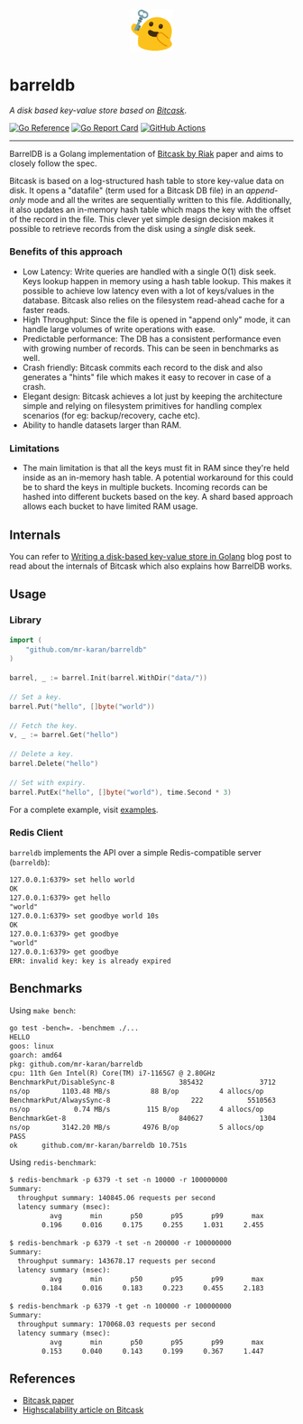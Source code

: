 <p align="center">
<img src="./_docs/logo.png" alt="logo" width="15%" />
</p>

# barreldb

_A disk based key-value store based on [Bitcask](https://en.wikipedia.org/wiki/Bitcask)_.

[![Go Reference](https://pkg.go.dev/badge/github.com/mr-karan/barreldb.svg)](https://pkg.go.dev/github.com/mr-karan/barreldb)
[![Go Report Card](https://goreportcard.com/badge/mr-karan/barreldb)](https://goreportcard.com/report/mr-karan/barreldb)
[![GitHub Actions](https://github.com/mr-karan/barreldb/actions/workflows/build.yml/badge.svg)](https://github.com/mr-karan/barreldb/actions/workflows/build.yml)

---

BarrelDB is a Golang implementation of [Bitcask by Riak](https://riak.com/assets/bitcask-intro.pdf) paper and aims to closely follow the spec.

Bitcask is based on a log-structured hash table to store key-value data on disk. It opens a "datafile" (term used for a Bitcask DB file) in an _append-only_ mode and all the writes are sequentially written to this file. Additionally, it also updates an in-memory hash table which maps the key with the offset of the record in the file. This clever yet simple design decision makes it possible to retrieve records from the disk using a _single_ disk seek.

### Benefits of this approach

- Low Latency: Write queries are handled with a single O(1) disk seek. Keys lookup happen in memory using a hash table lookup. This makes it possible to achieve low latency even with a lot of keys/values in the database. Bitcask also relies on the filesystem read-ahead cache for a faster reads.
- High Throughput: Since the file is opened in "append only" mode, it can handle large volumes of write operations with ease. 
- Predictable performance: The DB has a consistent performance even with growing number of records. This can be seen in benchmarks as well.
- Crash friendly: Bitcask commits each record to the disk and also generates a "hints" file which makes it easy to recover in case of a crash.
- Elegant design: Bitcask achieves a lot just by keeping the architecture simple and relying on filesystem primitives for handling complex scenarios (for eg: backup/recovery, cache etc).
- Ability to handle datasets larger than RAM.

### Limitations

- The main limitation is that all the keys must fit in RAM since they're held inside as an in-memory hash table. A potential workaround for this could be to shard the keys in multiple buckets. Incoming records can be hashed into different buckets based on the key. A shard based approach allows each bucket to have limited RAM usage.

## Internals

You can refer to [Writing a disk-based key-value store in Golang](https://mrkaran.dev/posts/barreldb) blog post to read about the internals of Bitcask which also explains how BarrelDB works.

## Usage

### Library


```go
import (
	"github.com/mr-karan/barreldb"
)

barrel, _ := barrel.Init(barrel.WithDir("data/"))

// Set a key.
barrel.Put("hello", []byte("world"))

// Fetch the key.
v, _ := barrel.Get("hello")

// Delete a key.
barrel.Delete("hello")

// Set with expiry.
barrel.PutEx("hello", []byte("world"), time.Second * 3)
```

For a complete example, visit [examples](./examples/main.go).

### Redis Client

`barreldb` implements the API over a simple Redis-compatible server (`barreldb`):

```
127.0.0.1:6379> set hello world
OK
127.0.0.1:6379> get hello
"world"
127.0.0.1:6379> set goodbye world 10s
OK
127.0.0.1:6379> get goodbye
"world"
127.0.0.1:6379> get goodbye
ERR: invalid key: key is already expired
```

## Benchmarks

Using `make bench`:

```
go test -bench=. -benchmem ./...
HELLO
goos: linux
goarch: amd64
pkg: github.com/mr-karan/barreldb
cpu: 11th Gen Intel(R) Core(TM) i7-1165G7 @ 2.80GHz
BenchmarkPut/DisableSync-8                385432              3712 ns/op        1103.48 MB/s          88 B/op          4 allocs/op
BenchmarkPut/AlwaysSync-8                    222           5510563 ns/op           0.74 MB/s         115 B/op          4 allocs/op
BenchmarkGet-8                            840627              1304 ns/op        3142.20 MB/s        4976 B/op          5 allocs/op
PASS
ok      github.com/mr-karan/barreldb 10.751s
```

Using `redis-benchmark`:

```
$ redis-benchmark -p 6379 -t set -n 10000 -r 100000000
Summary:
  throughput summary: 140845.06 requests per second
  latency summary (msec):
          avg       min       p50       p95       p99       max
        0.196     0.016     0.175     0.255     1.031     2.455

$ redis-benchmark -p 6379 -t set -n 200000 -r 100000000
Summary:
  throughput summary: 143678.17 requests per second
  latency summary (msec):
          avg       min       p50       p95       p99       max
        0.184     0.016     0.183     0.223     0.455     2.183

$ redis-benchmark -p 6379 -t get -n 100000 -r 100000000
Summary:
  throughput summary: 170068.03 requests per second
  latency summary (msec):
          avg       min       p50       p95       p99       max
        0.153     0.040     0.143     0.199     0.367     1.447
```

## References

- [Bitcask paper](https://riak.com/assets/bitcask-intro.pdf)
- [Highscalability article on Bitcask](http://highscalability.com/blog/2011/1/10/riaks-bitcask-a-log-structured-hash-table-for-fast-keyvalue.html)
